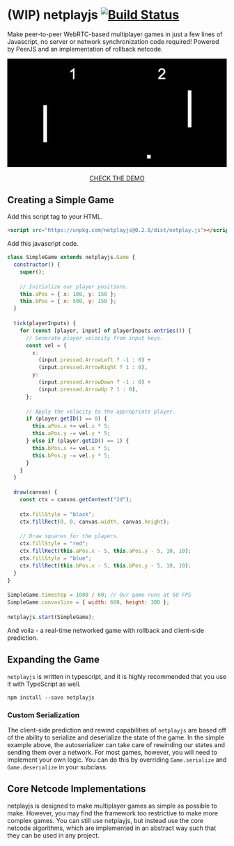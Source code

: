 # (WIP) netplayjs [![Build Status](https://travis-ci.org/rameshvarun/netplayjs.svg?branch=master)](https://travis-ci.org/rameshvarun/netplayjs)


Make peer-to-peer WebRTC-based multiplayer games in just a few lines of Javascript, no server or network synchronization code required! Powered by PeerJS and an implementation of rollback netcode.

<center>

![](./demo.gif)

[CHECK THE DEMO](https://rameshvarun.github.io/netplayjs/)

</center>

## Creating a Simple Game

Add this script tag to your HTML.
```html
<script src="https://unpkg.com/netplayjs@0.2.0/dist/netplay.js"></script>
```

Add this javascript code.
```javascript
class SimpleGame extends netplayjs.Game {
  constructor() {
    super();

    // Initialize our player positions.
  	this.aPos = { x: 100, y: 150 };
    this.bPos = { x: 500, y: 150 };
  }

  tick(playerInputs) {
    for (const [player, input] of playerInputs.entries()) {
      // Generate player velocity from input keys.
      const vel = {
        x:
          (input.pressed.ArrowLeft ? -1 : 0) +
          (input.pressed.ArrowRight ? 1 : 0),
        y:
          (input.pressed.ArrowDown ? -1 : 0) +
          (input.pressed.ArrowUp ? 1 : 0),
      };

      // Apply the velocity to the appropriate player.
      if (player.getID() == 0) {
        this.aPos.x += vel.x * 5;
        this.aPos.y -= vel.y * 5;
      } else if (player.getID() == 1) {
        this.bPos.x += vel.x * 5;
        this.bPos.y -= vel.y * 5;
      }
    }
  }

  draw(canvas) {
    const ctx = canvas.getContext("2d");

    ctx.fillStyle = "black";
    ctx.fillRect(0, 0, canvas.width, canvas.height);

    // Draw squares for the players.
    ctx.fillStyle = "red";
    ctx.fillRect(this.aPos.x - 5, this.aPos.y - 5, 10, 10);
    ctx.fillStyle = "blue";
    ctx.fillRect(this.bPos.x - 5, this.bPos.y - 5, 10, 10);
  }
}

SimpleGame.timestep = 1000 / 60; // Our game runs at 60 FPS
SimpleGame.canvasSize = { width: 600, height: 300 };

netplayjs.start(SimpleGame);
```

And voila - a real-time networked game with rollback and client-side prediction.

## Expanding the Game

`netplayjs` is written in typescript, and it is highly recommended that you use it with TypeScript as well.

```
npm install --save netplayjs
```

### Custom Serialization
The client-side prediction and rewind capabilities of `netplayjs` are based off of the ability to serialize and deserialize the state of the game. In the simple example above, the autoserializer can take care of rewinding our states and sending them over a network. For most games, however, you will need to implement your own logic. You can do this by overriding `Game.serialize` and `Game.deserialize` in your subclass.

## Core Netcode Implementations
netplayjs is designed to make multiplayer games as simple as possible to make. However, you may find the framework too restrictive to make more complex games. You can still use netplayjs, but instead use the core netcode algorithms, which are implemented in an abstract way such that they can be used in any project.
